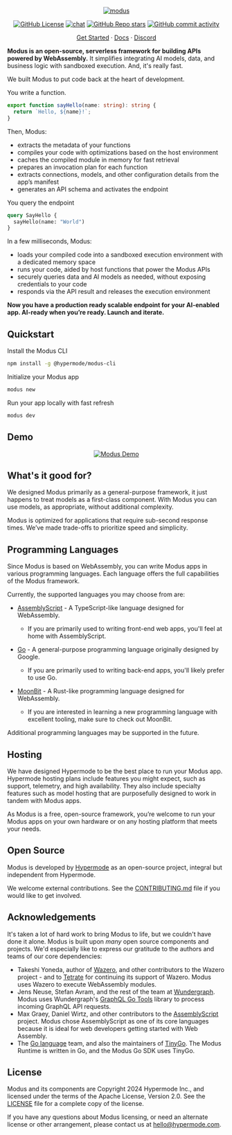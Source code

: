 <!-- markdownlint-disable first-line-heading -->
<div align="center">

[![modus](https://github.com/user-attachments/assets/1a6020bd-d041-4dd0-b4a9-ce01dc015b65)](https://github.com/gmlewis/modus)

[![GitHub License](https://img.shields.io/github/license/hypermodeinc/modus)](https://github.com/gmlewis/modus?tab=Apache-2.0-1-ov-file#readme)
[![chat](https://img.shields.io/discord/1267579648657850441)](https://discord.gg/NJQ4bJpffF)
[![GitHub Repo stars](https://img.shields.io/github/stars/hypermodeinc/modus)](https://github.com/gmlewis/modus/stargazers)
[![GitHub commit activity](https://img.shields.io/github/commit-activity/m/hypermodeinc/modus)](https://github.com/gmlewis/modus/commits/main/)

</div>

<p align="center">
   <a href="https://docs.hypermode.com/modus/quickstart">Get Started</a>
   <span> · </span>
   <a href="https://docs.hypermode.com/">Docs</a>
   <span> · </span>
   <a href="https://discord.com/invite/MAZgkhP6C6">Discord</a>
<p>

**Modus is an open-source, serverless framework for building APIs powered by WebAssembly.** It
simplifies integrating AI models, data, and business logic with sandboxed execution. And, it's
really fast.

We built Modus to put code back at the heart of development.

You write a function.

```ts
export function sayHello(name: string): string {
  return `Hello, ${name}!`;
}
```

Then, Modus:

- extracts the metadata of your functions
- compiles your code with optimizations based on the host environment
- caches the compiled module in memory for fast retrieval
- prepares an invocation plan for each function
- extracts connections, models, and other configuration details from the app’s manifest
- generates an API schema and activates the endpoint

You query the endpoint

```graphql
query SayHello {
  sayHello(name: "World")
}
```

In a few milliseconds, Modus:

- loads your compiled code into a sandboxed execution environment with a dedicated memory space
- runs your code, aided by host functions that power the Modus APIs
- securely queries data and AI models as needed, without exposing credentials to your code
- responds via the API result and releases the execution environment

**Now you have a production ready scalable endpoint for your AI-enabled app. AI-ready when you’re
ready. Launch and iterate.**

## Quickstart

Install the Modus CLI

```bash
npm install -g @hypermode/modus-cli
```

Initialize your Modus app

```bash
modus new
```

Run your app locally with fast refresh

```bash
modus dev
```

## Demo

<div align="center">

[![Modus Demo](https://github.com/user-attachments/assets/12ac5db9-ca32-418c-a70d-67aef797a9e3)](https://www.youtube.com/watch?v=3CcJTXTmz88)

</div>

## What's it good for?

We designed Modus primarily as a general-purpose framework, it just happens to treat models as a
first-class component. With Modus you can use models, as appropriate, without additional complexity.

Modus is optimized for applications that require sub-second response times. We’ve made trade-offs to
prioritize speed and simplicity.

## Programming Languages

Since Modus is based on WebAssembly, you can write Modus apps in various programming languages. Each
language offers the full capabilities of the Modus framework.

Currently, the supported languages you may choose from are:

- [AssemblyScript](https://www.assemblyscript.org/) - A TypeScript-like language designed for
  WebAssembly.

  - If you are primarily used to writing front-end web apps, you'll feel at home with
    AssemblyScript.

- [Go](https://go.dev/) - A general-purpose programming language originally designed by Google.
  - If you are primarily used to writing back-end apps, you'll likely prefer to use Go.

- [MoonBit](https://moonbitlang.com/) - A Rust-like programming language designed for WebAssembly.
  - If you are interested in learning a new programming language with excellent tooling,
    make sure to check out MoonBit.

Additional programming languages may be supported in the future.

## Hosting

We have designed Hypermode to be the best place to run your Modus app. Hypermode hosting plans
include features you might expect, such as support, telemetry, and high availability. They also
include specialty features such as model hosting that are purposefully designed to work in tandem
with Modus apps.

As Modus is a free, open-source framework, you’re welcome to run your Modus apps on your own
hardware or on any hosting platform that meets your needs.

## Open Source

Modus is developed by [Hypermode](https://hypermode.com/) as an open-source project, integral but
independent from Hypermode.

We welcome external contributions. See the [CONTRIBUTING.md](./CONTRIBUTING.md) file if you would
like to get involved.

## Acknowledgements

It's taken a lot of hard work to bring Modus to life, but we couldn't have done it alone. Modus is
built upon _many_ open source components and projects. We'd especially like to express our gratitude
to the authors and teams of our core dependencies:

- Takeshi Yoneda, author of [Wazero](https://wazero.io/), and other contributors to the Wazero
  project - and to [Tetrate](https://tetrate.io/) for continuing its support of Wazero. Modus uses
  Wazero to execute WebAssembly modules.
- Jens Neuse, Stefan Avram, and the rest of the team at [Wundergraph](https://wundergraph.com/).
  Modus uses Wundergraph's [GraphQL Go Tools](https://github.com/wundergraph/graphql-go-tools)
  library to process incoming GraphQL API requests.
- Max Graey, Daniel Wirtz, and other contributors to the
  [AssemblyScript](https://www.assemblyscript.org/) project. Modus chose AssemblyScript as one of
  its core languages because it is ideal for web developers getting started with Web Assembly.
- The [Go language](https://go.dev/) team, and also the maintainers of
  [TinyGo](https://tinygo.org/). The Modus Runtime is written in Go, and the Modus Go SDK uses
  TinyGo.

## License

Modus and its components are Copyright 2024 Hypermode Inc., and licensed under the terms of the
Apache License, Version 2.0. See the [LICENSE](./LICENSE) file for a complete copy of the license.

If you have any questions about Modus licensing, or need an alternate license or other arrangement,
please contact us at hello@hypermode.com.
